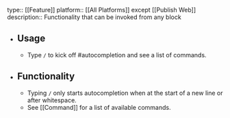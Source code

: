 type:: [[Feature]]
platform:: [[All Platforms]] except [[Publish Web]] 
description:: Functionality that can be invoked from any block

- ## Usage
	- Type `/` to kick off #autocompletion and see a list of commands.
- ## Functionality
	- Typing `/` only starts autocompletion when at the start of a new line or after whitespace.
	- See [[Command]] for a list of available commands.